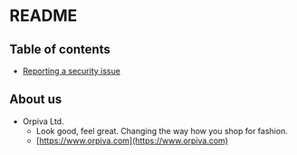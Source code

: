 # README

## Table of contents

- [Reporting a security issue](https://github.com/orpiva/orpiva/SECURITY.md)

## About us

- Orpiva Ltd.
  - Look good, feel great. Changing the way how you shop for fashion.
  - [https://www.orpiva.com](https://www.orpiva.com)

